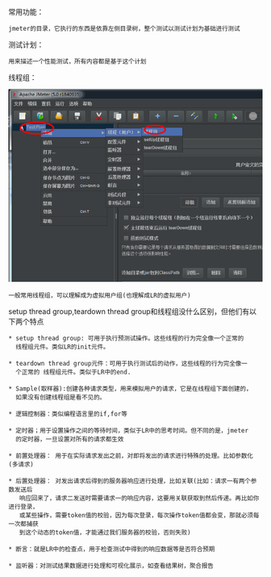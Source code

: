 常用功能：

    jmeter的目录，它执行的东西是依靠左侧目录树，整个测试以测试计划为基础进行测试
    
测试计划：

    用来描述一个性能测试，所有内容都是基于这个计划
    
线程组：

![jmeter](../picture/jmeter5.png)

    一般常用线程组，可以理解成为虚拟用户组(也理解成LR的虚拟用户)
    
    
setup thread group,teardown thread group和线程组没什么区别，但他们有以下两个特点

    * setup thread group: 可用于执行预测试操作。这些线程的行为完全像一个正常的
      线程组元件。类似LR的init元件。
      
    * teardown thread group元件：可用于执行测试后的动作，这些线程的行为完全像一
      个正常的 线程组元件。类似于LR中的end.
      
    * Sample(取样器):创建各种请求类型，用来模拟用户的请求，它是在线程组下面创建的，
      如果没有创建线程组是看不见的。
      
    * 逻辑控制器：类似编程语言里的if,for等
    
    * 定时器；用于设置操作之间的等待时间，类似于LR中的思考时间。但不同的是，jmeter
      的定时器，一旦设置对所有的请求都生效
      
    * 前置处理器： 用于在实际请求发出之前，对即将发出的请求进行特殊的处理。比如参数化(多请求)
    
    * 后置处理器： 对发出请求后得到的服务器响应进行处理，比如关联(比如：请求一有两个参数发送后
       响应回来了，请求二发送时需要请求一的响应内容，这要用关联获取到然后传递。再比如你进行登录，
       或某些操作，需要token值的校验，因为每次登录，每次操作token值都会变，那就必须每一次都捕获
       到这个动态的token值，才能通过我们服务器的校验，否则失败)
    
    * 断言：就是LR中的检查点，用于检查测试中得到的响应数据等是否符合预期
    
    * 监听器：对测试结果数据进行处理和可视化展示，如查看结果树，聚合报告
    
    
      